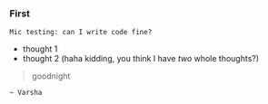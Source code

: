 <script
  async
  src="https://utteranc.es/client.js"
  repo="<OWNER>/<NAME>"
  issue-term="title"
  theme="github-light"
  crossorigin="anonymous"
></script>

### First
``` Mic testing: can I write code fine? ```
- thought 1
- thought 2 (haha kidding, you think I have _two_ whole thoughts?)

> goodnight  

`~ Varsha`